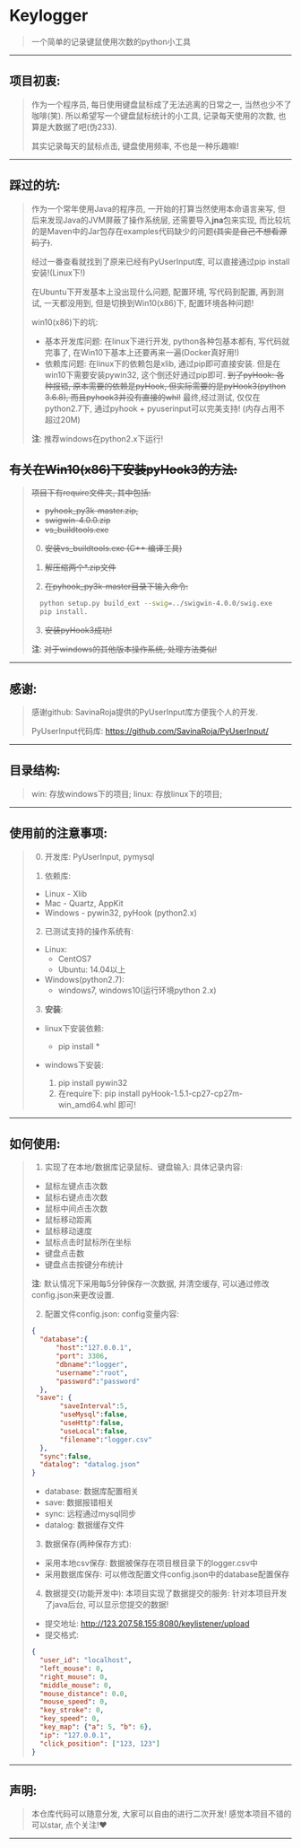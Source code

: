 # Keylogger
> 一个简单的记录键鼠使用次数的python小工具

--------------------

## 项目初衷:
> 作为一个程序员, 每日使用键盘鼠标成了无法逃离的日常之一, 当然也少不了咖啡(笑). 所以希望写一个键盘鼠标统计的小工具, 记录每天使用的次数, 也算是大数据了吧(伪233).
>
> 其实记录每天的鼠标点击, 键盘使用频率, 不也是一种乐趣嘛!

--------------------

## 踩过的坑:
> 作为一个常年使用Java的程序员, 一开始的打算当然使用本命语言来写, 但后来发现Java的JVM屏蔽了操作系统层, 还需要导入**jna**包来实现, 而比较坑的是Maven中的Jar包存在examples代码缺少的问题~~(其实是自己不想看源码了)~~.
>
> 经过一番查看就找到了原来已经有PyUserInput库, 可以直接通过pip install安装!(Linux下!)
> 
> 在Ubuntu下开发基本上没出现什么问题, 配置环境, 写代码到配置, 再到测试, 一天都没用到, 但是切换到Win10(x86)下, 配置环境各种问题!
>
> win10(x86)下的坑:
> * 基本开发库问题:
	在linux下进行开发, python各种包基本都有, 写代码就完事了, 在Win10下基本上还要再来一遍(Docker真好用!) 
> * 依赖库问题:
	在linux下的依赖包是xlib, 通过pip即可直接安装.
	但是在win10下需要安装pywin32, 这个倒还好通过pip即可.
	~~到了pyHook: 各种报错, 原本需要的依赖是pyHook, 但实际需要的是pyHook3(python 3.6.8), 而且pyhook3并没有直接的whl!~~
	最终,经过测试, 仅仅在python2.7下, 通过pyhook + pyuserinput可以完美支持!
	(内存占用不超过20M)
>
> **注**: 推荐windows在python2.x下运行!


## ~~有关在Win10(x86)下安装pyHook3的方法:~~
> ~~项目下有require文件夹, 其中包括:~~
> * ~~pyhook_py3k-master.zip,~~
> * ~~swigwin-4.0.0.zip~~
> * ~~vs_buildtools.exe~~
>
> 0. ~~安装vs_buildtools.exe (C++ 编译工具)~~
> 
> 1. ~~解压缩两个*.zip文件~~
>
> 2. ~~在pyhook_py3k-master目录下输入命令:~~
> ``` bash
>   python setup.py build_ext --swig=../swigwin-4.0.0/swig.exe
>	pip install.
> ```
> 3. ~~安装pyHook3成功!~~
>
> **注**: ~~对于windows的其他版本操作系统, 处理方法类似!~~

--------------------

## 感谢: 
> 感谢github: SavinaRoja提供的PyUserInput库方便我个人的开发.
>
> PyUserInput代码库:  <https://github.com/SavinaRoja/PyUserInput/>
>

-------------------

## 目录结构:
> win: 存放windows下的项目;
> linux: 存放linux下的项目;

-------------------
## 使用前的注意事项:
> 0. 开发库: PyUserInput, pymysql
>
> 1. 依赖库:
> * Linux - Xlib
> * Mac - Quartz, AppKit
> * Windows - pywin32, pyHook (python2.x)
>
> 2. 已测试支持的操作系统有:
> * Linux: 
>	* CentOS7
>   * Ubuntu: 14.04以上
> * Windows(python2.7):
>   * windows7, windows10(运行环境python 2.x)
>
> 3. **安装**:
> * linux下安装依赖:
>	* pip install *
>
> * windows下安装:
>	1. pip install pywin32
> 	2. 在require下: pip install pyHook-1.5.1-cp27-cp27m-win_amd64.whl 即可!
>

-------------------

## 如何使用:
> 1. 实现了在本地/数据库记录鼠标、键盘输入:
> 具体记录内容:
> * 鼠标左键点击次数
> * 鼠标右键点击次数
> * 鼠标中间点击次数
> * 鼠标移动距离
> * 鼠标移动速度
> * 鼠标点击时鼠标所在坐标
> * 键盘点击数
> * 键盘点击按键分布统计
>
> **注**: 默认情况下采用每5分钟保存一次数据, 并清空缓存, 可以通过修改config.json来更改设置.
>
> 2. 配置文件config.json:
> config变量内容:
> ``` json
> {
>	"database":{
>		"host":"127.0.0.1",
>		"port": 3306,        
>		"dbname":"logger",
>		"username":"root",
>		"password":"password"
>	},
>  "save": {
>        "saveInterval":5,
>        "useMysql":false,
>        "useHttp":false,
>        "useLocal":false,
>        "filename":"logger.csv"
>   },
>   "sync":false, 
>   "datalog": "datalog.json"
> }
> ```
> * database: 数据库配置相关
> * save: 数据报错相关
> * sync: 远程通过mysql同步
> * datalog: 数据缓存文件
>
>
> 3. 数据保存(两种保存方式):
> * 采用本地csv保存:
>      数据被保存在项目根目录下的logger.csv中
> * 采用数据库保存:
>      可以修改配置文件config.json中的database配置保存
>
> 4. 数据提交(功能开发中):
> 本项目实现了数据提交的服务:
>   针对本项目开发了java后台, 可以显示您提交的数据!
> * 提交地址: <a>http://123.207.58.155:8080/keylistener/upload</a>
> * 提交格式: 
> ``` json
> {
>	"user_id": "localhost",
>	"left_mouse": 0,
>	"right_mouse": 0,
>	"middle_mouse": 0,
>	"mouse_distance": 0.0,
>	"mouse_speed": 0,
>	"key_stroke": 0,
>	"key_speed": 0,
>	"key_map": {"a": 5, "b": 6},
>	"ip": "127.0.0.1",
>	"click_position": ["123, 123"]
> }
> ```

-------------------

## 声明:
> 本仓库代码可以随意分发, 大家可以自由的进行二次开发!
> 感觉本项目不错的可以star, 点个关注!❤ 

-------------------
